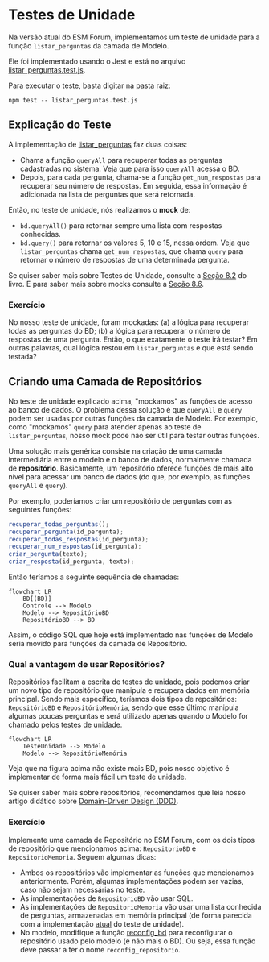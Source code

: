 # Testes de Unidade

Na versão atual do ESM Forum, implementamos um teste de unidade para a função `listar_perguntas` da camada de Modelo.

Ele foi implementado usando o Jest e está no arquivo [listar_perguntas.test.js](../testes/listar_perguntas.test.js).

Para executar o teste, basta digitar na pasta raiz:

`npm test -- listar_perguntas.test.js`

## Explicação do Teste

A implementação de [listar_perguntas](../modelo.js) faz duas coisas:

* Chama a função `queryAll` para recuperar todas as perguntas cadastradas no sistema. Veja que para isso `queryAll` acessa o BD.
* Depois, para cada pergunta, chama-se a função `get_num_respostas` para recuperar seu número de respostas. Em seguida, essa informação é adicionada na lista de perguntas que será retornada.

Então, no teste de unidade, nós realizamos o **mock** de:

* `bd.queryAll()` para retornar sempre uma lista com respostas conhecidas.
* `bd.query()` para retornar os valores 5, 10 e 15, nessa ordem. Veja que 
`listar_perguntas` chama `get_num_respostas`, que chama `query` para
retornar o número de respostas de uma determinada pergunta.

Se quiser saber mais sobre Testes de Unidade, consulte a [Seção 8.2](https://engsoftmoderna.info/cap8.html#testes-de-unidade) do livro. E para saber mais sobre mocks consulte a [Seção 8.6](https://engsoftmoderna.info/cap8.html#mocks).

### Exercício

No nosso teste de unidade, foram mockadas: (a) a lógica para 
recuperar todas as perguntas do BD; (b) a lógica para recuperar 
o número de respostas de uma pergunta. Então, o que exatamente
  o teste irá testar? Em outras palavras, qual  lógica restou 
em `listar_perguntas` e que está sendo testada?

## Criando uma Camada de Repositórios

No teste de unidade explicado acima, "mockamos" as
funções de acesso ao banco de dados. O problema dessa solução é que 
`queryAll` e `query` podem ser usadas por outras funções da 
camada de Modelo. Por exemplo, como "mockamos" `query` para atender
apenas ao teste de `listar_perguntas`, nosso mock pode não ser útil para testar outras funções.

Uma solução mais genérica consiste na criação de uma camada
intermediária entre o modelo e o banco de dados, normalmente 
chamada de **repositório**. Basicamente, um repositório
oferece funções de mais alto nível para acessar um banco de dados 
(do que, por exemplo, as funções `queryAll` e `query`).

Por exemplo, poderíamos criar um repositório de perguntas 
com as seguintes funções:

````javascript
recuperar_todas_perguntas(); 
recuperar_pergunta(id_pergunta);
recuperar_todas_respostas(id_pergunta);
recuperar_num_respostas(id_pergunta);
criar_pergunta(texto);
criar_resposta(id_pergunta, texto);
````

Então teríamos a seguinte sequência de chamadas:

```mermaid
flowchart LR
    BD[(BD)]
    Controle --> Modelo
    Modelo --> RepositórioBD
    RepositórioBD --> BD
```

Assim, o código SQL que hoje está implementado nas funções de 
Modelo seria movido para funções da camada de Repositório.

### Qual a vantagem de usar Repositórios?

Repositórios facilitam a escrita de testes de unidade, pois 
podemos criar um novo tipo de repositório que manipula e recupera dados em memória principal. Sendo mais específico, 
teríamos dois tipos de repositórios: `RepositórioBD` e
`RepositórioMemória`, sendo que esse último manipula
algumas poucas perguntas e será utilizado apenas quando o Modelo for chamado pelos testes de unidade.

```mermaid
flowchart LR
    TesteUnidade --> Modelo
    Modelo --> RepositórioMemória
```

Veja que na figura acima não existe mais BD, pois nosso objetivo é 
implementar de forma mais fácil um teste de unidade.

Se quiser saber mais sobre repositórios, recomendamos que leia nosso artigo didático sobre [Domain-Driven Design (DDD)](https://engsoftmoderna.info/artigos/ddd.html).

### Exercício

Implemente uma camada de Repositório no ESM Forum, com os dois 
tipos de repositório que mencionamos acima: `RepositorioBD` e `RepositorioMemoria`. Seguem algumas dicas:
*  Ambos os repositórios vão implementar as funções que mencionamos anteriormente. Porém, algumas implementações podem ser vazias, caso não sejam necessárias no teste.
* As implementações de `RepositorioBD` vão usar SQL.
* As implementações de `RepositorioMemoria` vão usar uma lista conhecida de perguntas, armazenadas em memória principal (de forma parecida com a implementação [atual](../testes/listar_perguntas.test.js) do teste de unidade). 
* No modelo, modifique a função [reconfig_bd](../modelo.js) para reconfigurar o repositório usado pelo modelo (e não mais o BD). Ou seja, essa função deve passar a ter o nome `reconfig_repositorio`.
